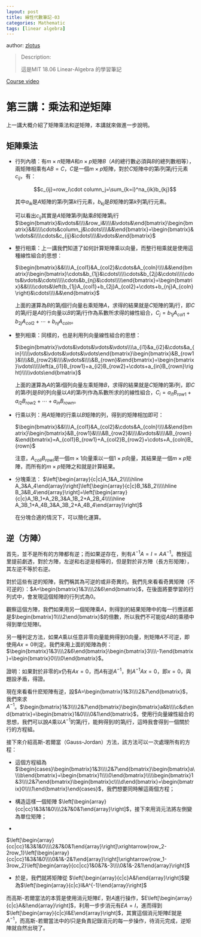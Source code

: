 ```yaml
---
layout: post
title: 線性代數筆記-03
categories: Mathematic
tags: [linear algebra]
---
```


author: [zlotus](https://github.com/zlotus/notes-linear-algebra)

> Description:
>
> 這是MIT 18.06 Linear-Algebra 的學習筆記	

[Course video](https://www.youtube.com/watch?v=FX4C-JpTFgY&list=PLE7DDD91010BC51F8&index=4)

<!-- more -->

# 第三講：乘法和逆矩陣

上一講大概介紹了矩陣乘法和逆矩陣，本講就來做進一步說明。

## 矩陣乘法

* 行列內積：有$m\times n$矩陣$A$和$n\times p$矩陣$B$（$A$的總行數必須與$B$的總列數相等），兩矩陣相乘有$AB=C$，$C$是一個$m\times p$矩陣，對於$C$矩陣中的第$i$列第$j$行元素$c_{ij}$，有：

    $$c_{ij}=row_i\cdot column_j=\sum_{k=i}^na_{ik}b_{kj}$$

    其中$a_{ik}$是$A$矩陣的第$i$列第$k$行元素，$b_{kj}$是$B$矩陣的第$k$列第$j$行元素。

    可以看出$c_{ij}$其實是$A$矩陣第$i$列點乘$B$矩陣第$j$行 $\begin{bmatrix}&\vdots&\\\\&row_i&\\\\&\vdots&\end{bmatrix}\begin{bmatrix}&&\\\\\cdots&column_j&\cdots\\\\&&\end{bmatrix}=\begin{bmatrix}&\vdots&\\\\\cdots&c_{ij}&\cdots\\\\&\vdots&\end{bmatrix}$

* 整行相乘：上一講我們知道了如何計算矩陣乘以向量，而整行相乘就是使用這種線性組合的思想：

    $\begin{bmatrix}&&\\\\A_{col1}&A_{col2}&\cdots&A_{coln}\\\\&&\end{bmatrix}\begin{bmatrix}\cdots&b_{1j}&\cdots\\\\\cdots&b_{2j}&\cdots\\\\\cdots&\vdots&\cdots\\\\\cdots&b_{nj}&\cdots\\\\\end{bmatrix}=\begin{bmatrix}&&\\\\\cdots&\left(b_{1j}A_{col1}+b_{2j}A_{col2}+\cdots+b_{nj}A_{coln}\right)&\cdots\\\\&&\end{bmatrix}$
    
    上面的運算為$B$的第$j$個行向量右乘矩陣$A$，求得的結果就是$C$矩陣的第$j$行，即$C$的第$j$行是$A$的行向量以$B$的第$j$行作為系數所求得的線性組合，$C_j=b_{1j}A_{col1}+b_{2j}A_{col2}+\cdots+b_{nj}A_{coln}$。

* 整列相乘：同樣的，也是利用列向量線性組合的思想：
  
    $\begin{bmatrix}\vdots&\vdots&\vdots&\vdots\\\\a_{i1}&a_{i2}&\cdots&a_{in}\\\\\vdots&\vdots&\vdots&\vdots\end{bmatrix}\begin{bmatrix}&B_{row1}&\\\\&B_{row2}&\\\\&\vdots&\\\\&B_{rown}&\end{bmatrix}=\begin{bmatrix}\vdots\\\\\left(a_{i1}B_{row1}+a_{i2}B_{row2}+\cdots+a_{in}B_{rown}\right)\\\\\vdots\end{bmatrix}$
    
    上面的運算為$A$的第$i$個列向量左乘矩陣$B$，求得的結果就是$C$矩陣的第$i$列，即$C$的第$i$列是$B$的列向量以$A$的第$i$列作為系數所求的的線性組合，$C_i=a_{i1}B_{row1}+a_{i2}B_{row2}+\cdots+a_{in}B_{rown}$。

* 行乘以列：用$A$矩陣的行乘以$B$矩陣的列，得到的矩陣相加即可：
  
    $\begin{bmatrix}&&\\\\A_{col1}&A_{col2}&\cdots&A_{coln}\\\\&&\end{bmatrix}\begin{bmatrix}&B_{row1}&\\\\&B_{row2}&\\\\&\vdots&\\\\&B_{rown}&\end{bmatrix}=A_{col1}B_{row1}+A_{col2}B_{row2}+\cdots+A_{coln}B_{rown}$
    
    注意，$A_{coli}B_{rowi}$是一個$m\times 1$向量乘以一個$1\times p$向量，其結果是一個$m\times p$矩陣，而所有的$m\times p$矩陣之和就是計算結果。

* 分塊乘法：
$\left[\begin{array}{c|c}A_1&A_2\\\\\hline A_3&A_4\end{array}\right]\left[\begin{array}{c|c}B_1&B_2\\\\\hline B_3&B_4\end{array}\right]=\left[\begin{array}{c|c}A_1B_1+A_2B_3&A_1B_2+A_2B_4\\\\\hline A_3B_1+A_4B_3&A_3B_2+A_4B_4\end{array}\right]$

    在分塊合適的情況下，可以簡化運算。

## 逆（方陣）

首先，並不是所有的方陣都有逆；而如果逆存在，則有$A^{-1}A=I=AA^{-1}$。教授這里提前劇透，對於方陣，左逆和右逆是相等的，但是對於非方陣（長方形矩陣），其左逆不等於右逆。

對於這些有逆的矩陣，我們稱其為可逆的或非奇異的。我們先來看看奇異矩陣（不可逆的）：$A=\begin{bmatrix}1&3\\\\2&6\end{bmatrix}$，在後面將要學習的行列式中，會发現這個矩陣的行列式為$0$。

觀察這個方陣，我們如果用另一個矩陣乘$A$，則得到的結果矩陣中的每一行應該都是$\begin{bmatrix}1\\\\2\end{bmatrix}$的倍數，所以我們不可能從$AB$的乘積中得到單位矩陣$I$。

另一種判定方法，如果$A$乘以任意非零向量能夠得到$0$向量，則矩陣$A$不可逆，即使用$Ax=0$判定。我們來用上面的矩陣為例：$\begin{bmatrix}1&3\\\\2&6\end{bmatrix}\begin{bmatrix}3\\\\-1\end{bmatrix}=\begin{bmatrix}0\\\\0\end{bmatrix}$。

證明：如果對於非零的$x$仍有$Ax=0$，而$A$有逆$A^{-1}$，則$A^{-1}Ax=0$，即$x=0$，與題設矛盾，得證。

現在來看看什麽矩陣有逆，設$A=\begin{bmatrix}1&3\\\\2&7\end{bmatrix}$，我們來求$A^{-1}$。$\begin{bmatrix}1&3\\\\2&7\end{bmatrix}\begin{bmatrix}a&b\\\\c&d\end{bmatrix}=\begin{bmatrix}1&0\\\\0&1\end{bmatrix}$，使用行向量線性組合的思想，我們可以說$A$乘以$A^{-1}$的第$j$行，能夠得到$I$的第$j$行，這時我會得到一個關於行的方程組。

接下來介紹高斯-若爾當（Gauss-Jordan）方法，該方法可以一次處理所有的方程：

* 這個方程組為
$\begin{cases}\begin{bmatrix}1&3\\\\2&7\end{bmatrix}\begin{bmatrix}a\\\\b\end{bmatrix}=\begin{bmatrix}1\\\\0\end{bmatrix}\\\\\begin{bmatrix}1&3\\\\2&7\end{bmatrix}\begin{bmatrix}c\\\\d\end{bmatrix}=\begin{bmatrix}0\\\\1\end{bmatrix}\end{cases}$，我們想要同時解這兩個方程；

* 構造這樣一個矩陣
$\left[\begin{array}{cc|cc}1&3&1&0\\\\2&7&0&1\end{array}\right]$，接下來用消元法將左側變為單位矩陣；
* 
$\left[\begin{array}{cc|cc}1&3&1&0\\\\2&7&0&1\end{array}\right]\xrightarrow{row_2-2row_1}\left[\begin{array}{cc|cc}1&3&1&0\\\\0&1&-2&1\end{array}\right]\xrightarrow{row_1-3row_2}\left[\begin{array}{cc|cc}1&0&7&-3\\\\0&1&-2&1\end{array}\right]$
* 於是，我們就將矩陣從
$\left[\begin{array}{c|c}A&I\end{array}\right]$變為$\left[\begin{array}{c|c}I&A^{-1}\end{array}\right]$

而高斯-若爾當法的本質是使用消元矩陣$E$，對$A$進行操作，$E\left[\begin{array}{c|c}A&I\end{array}\right]$，利用一步步消元有$EA=I$，進而得到$\left[\begin{array}{c|c}I&E\end{array}\right]$，其實這個消元矩陣$E$就是$A^{-1}$，而高斯-若爾當法中的$I$只是負責記錄消元的每一步操作，待消元完成，逆矩陣就自然出現了。

